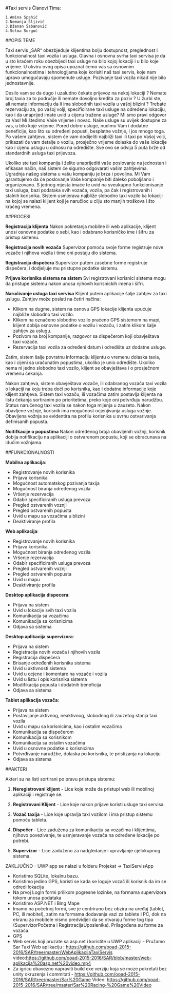 ﻿#Taxi servis
Članovi Tima:

    1.Amina Spahić 
    2.Nemanja Šljivić 
    3.Dženan Šabanović
    4.Selma Sorguč 
    
##OPIS TEME

   Taxi servis „SAR“  obezbjeđuje klijentima bolju dostupnost, preglednost i funkcionalnost taxi vozila i usluga. Glavna i osnovna svrha taxi servisa je da u sto kraćem roku obezbijedi taxi usluge na bilo kojoj lokaciji i u bilo koje vrijeme. U okviru ovog opisa upoznat ćemo vas sa osnovnim funkcionalnostima i tehnologijama koje korisiti naš taxi servis, koje nam upravo umogućavaju spomenute usluge. Pozivanje taxi vozila nikad nije bilo jednostavnije. 

   Desilo vam se da dugo i uzaludno čekate prijevoz na nekoj lokaciji ? Nemate broj taxia za to područje ili nemate dovoljno kredita za poziv ? U žurbi ste,  ali nemate informaciju da li ima slobodnih taxi vozila u vašoj blizini ? Trebate rezervaciju za, po vašoj volji, specificirane taxi usluge na određenu lokaciju, kao i da unaprijed imate uvid u cijenu tražene usluge? Mi smo pravi odgovor za Vas! Mi  štedimo Vaše vrijeme i novac. Naše usluge su uvijek dostupne za vas, u bilo koje vrijeme. Pored dobre usluge, nudimo Vam i dodatne beneficije, kao što su određeni popusti, besplatne vožnje, i jos mnogo toga. Po vašem zahtjevu, sistem će vam dodijeliti najbliži taxi ili taxi po Vašoj volji, prikazati će vam detalje o vozilu, prosječno vrijeme dolaska do vaše lokacije kao i cijenu uslugu u odnosu na odredište.  Sve ovo se odvija 5 puta brže od standardnih usluga taxi prijevoza.
 	
   Ukoliko ste taxi kompanija i želite unaprijediti vaše poslovanje na jednostan i efikasan način, naš sistem će sigurno odgovarati vašim zahtjevima. Ugradnja našeg sistema u vašu kompaniju je brza i povoljna. Mi Vam garantujemo da će poslovanje Vaše kompanije biti daleko poboljšano i organizovano. S jednog mjesta imaće te uvid na sveukupno funkcionisanje taxi usluga, bazi podataka svih vozača, vozila, pa čak i registrovanih i stalnih korisnika. Sistem usmjerava najbliže slobodno taxi vozilo ka lokaciji na kojoj se nalazi klijent koji je naručioc u cilju sto manjih troškova i što kraćeg vremena.

   

##PROCESI

**Registracija klijenta**
Nakon pokretanja mobilne ili web aplikacije, klijent  unosi osnovne podatke o sebi, kao i odabrano korisničko ime i šifru za pristup sistemu. 

**Registracija novih vozača**
Supervizor pomoću svoje forme registruje nove vozače i njihova vozila i time oni postaju dio sistema.

**Registracija dispečera**
Supervizor putem zasebne forme registruje dispečera, i dodjeljuje mu pristupne podatke sistemu.

**Prijava korisnika sistema na sistem**
Svi registrovani korisnici sistema mogu da pristupe sistemu nakon unosa njihovih korisnickih imena i šifri.

**Naručivanje usluga taxi servisa**
Klijent putem aplikacije šalje zahtjev za taxi uslugu. Zahtjev može poslati na četiri načina:
- Klikom na dugme, sistem na osnovu GPS lokacije klijenta upućuje najbliže slobodno taxi vozilo.
- Klikom na označeno slobodno vozilo praćeno GPS sistemom na mapi, klijent dobija osnovne podatke o vozilu i vozaču, i zatim klikom  šalje zahtjev za uslugu. 
- Pozivom na broj kompanije, razgovor sa dispečerom koji obavještava taxi vozače. 
- Rezervacija taxi vozila za određeni datum i odredište uz dodatne usluge.

Zatim, sistem šalje povratnu informaciju klijentu o vremenu dolaska taxia, kao i cijeni sa uračunatim popustima, ukoliko je unio odredište. Ukoliko nema ni jedno slobodno taxi vozilo, klijent se obavještava i o prosječnom vremenu čekanja.

Nakon zahtjeva, sistem obavještava vozače, ili odabranog vozača taxi vozila o lokaciji na koju treba doći po korisnika, kao i dodatne informacije koje klijent zahtjeva. Sistem taxi vozaču, ili vozačima zatim postavlja klijenta na listu čekanja sortiranim po prioritetima, preko koje oni potvrđuju narudžbu. Status naručenog taxi vozila se nakon toga mijenja u zauzeto.
Nakon obavljene vožnje, korisnik ima mogućnost ocjenjivanja usluga vožnje. Obavljena vožnja se evidentira na profilu korisnika u svrhu ostvarivanja definisanih popusta.

**Noitifkacije o popustima**
Nakon određenog broja obavljenih vožnji, korisnik dobija notifikaciju na aplikaciji o ostvarenom popustu, koji se obracunava na idućim vožnjama. 


##FUNKCIONALNOSTI

**Mobilna aplikacija**: 
- Registrovanje novih korisnika
- Prijava korisnika
- Mogućnost automatskog pozivanja taxija
- Mogućnost biranja određenog vozila
- Vršenje rezervacija
- Odabir specificiranih usluga prevoza
- Pregled ostvarenih voznji
- Pregled ostvarenih popusta
- Uvid u mapu sa vozačima u blizini
- Deaktiviranje profila

**Web aplikacija**: 
- Registrovanje novih korisnika
- Prijava korisnika
- Mogućnost biranja određenog vozila
- Vršenje rezervacija
- Odabir specificiranih usluga prevoza
- Pregled ostvarenih voznji
- Pregled ostvarenih popusta
- Uvid u mapu 
- Deaktiviranje profila


**Desktop aplikacija dispecera**: 
- Prijava na sistem
- Uvid u lokacije svih taxi vozila
- Komunikacija sa vozačima
- Komunikacija sa korisnicima
- Odjava sa sistema

**Desktop aplikacija supervizora**:
- Prijava na sistem
- Registracija novih vozača i njihovih vozila
- Registracija dispečera
- Brisanje određenih korisnika sistema
- Uvid u aktivnosti sistema
- Uvid u ocjene i komentare na vozače i vozila
- Uvid u listu i opis korisnika sistema
- Modifikacija popusta i dodatnih beneficija
- Odjava sa sistema

**Tablet aplikacija vozača**:
- Prijava na sistem
- Postavljanje aktivnog, neaktivnog, slobodnog ili zauzetog stanja taxi vozila
- Uvid u mapu sa korisnicima, kao i ostalim vozačima
- Komunikacija sa dispečerom
- Komunikacija sa korisnikom
- Komunikacija sa ostalim vozačima
- Uvid u osnovne podatke o korisnicima
- Potvrđivanje narudžbe, dolaska po korisnika, te pristizanja na lokaciju
- Odjava sa sistema


##AKTERI

Akteri su na listi sortirani po pravu pristupa sistemu:

1. **Neregistrovani klijent** - Lice koje može da pristupi web ili mobilnoj aplikaciji i registruje se.

2. **Registrovani Klijent** - Lice koje nakon prijave koristi usluge taxi servisa.

3. **Vozač taxija** - Lice koje upravlja taxi vozilom i ima pristup sistemu pomoću tableta.

4. **Dispečer** - Lice zadužena za komunikaciju sa vozačima i klijentima, njihovo povezivanje, te usmjeravanje vozača na određene lokacije po potrebi.

5. **Supervizor** - Lice zaduženo za nadgledanje i upravljanje cjelokupnog sistema.


ZAKLJUČNO - UWP app se nalazi u folderu Projekat -> TaxiServisApp

 - Koristimo SQLite, lokalnu bazu. 
 - Koristimo jedino GPS, koristi se kada se loguje vozač ili korisnik da im se odredi lokacija 
 - Na prvoj LogIn formi prilikom pogresne lozinke, na formama supervizora tokom unosa podataka
 - Koristimo ASP.NET i Bing Mape 
 - Imamo na početnoj formi, sve je centrirano bez obzira na uređaj (tablet, PC, ili mobitel), zatim na formama dodavanja vazi za tablete i PC, dok na ekranu za mobitele nismo predvidjeli da se otvaraju forme tog tipa (SupervizorPočetna i RegistracijaUposlenika). Prilagođena su forme za vozača.    
 - GPS
 - Web servis koji pruzate sa asp.net i koristite u UWP aplikaciji - 
	Pružamo Sar Taxi Web aplikaciju : https://github.com/ooad-2015-2016/SAR/tree/master/WebAplikacijaTaxiServis
	video:https://github.com/ooad-2015-2016/SAR/blob/master/web-aplikacija%20asp.net%20video.mp4
 - Za igricu obavezno napraviti build exe verziju koja se moze pokretati bez unity okruzenja i commitati - 
	https://github.com/ooad-2015-2016/SAR/tree/master/Sar%20Game
	Video: https://github.com/ooad-2015-2016/SAR/tree/master/Sar%20Racing-%20Game%20Video
 



